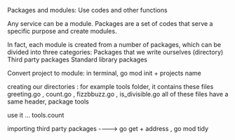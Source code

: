 Packages and modules:
Use codes and other functions

Any service can be a module.
Packages are a set of codes that serve a specific purpose and create modules.

In fact, each module is created from a number of packages, which can be divided into three categories:
Packages that we write ourselves (directory)
Third party packages
Standard library packages

Convert project to module:
in terminal, go mod init + projects name

creating our directories :
for example tools folder, it contains these files greeting.go , count.go , fizzbbuzz.go , is_divisible.go
all of these files have a same header, package tools

use it ... tools.count

importing third party packages ----> go get + address , go mod tidy

